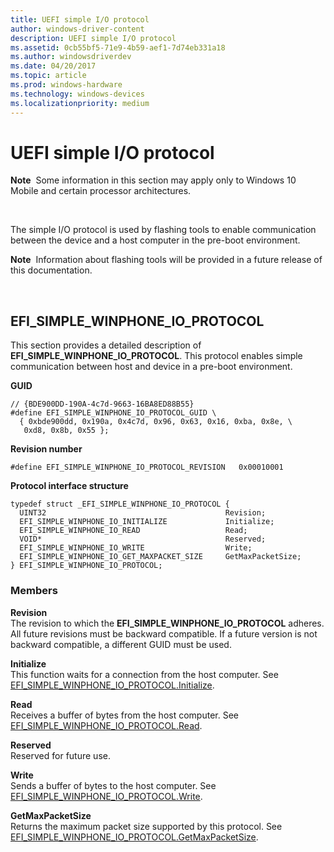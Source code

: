 ```yaml
---
title: UEFI simple I/O protocol
author: windows-driver-content
description: UEFI simple I/O protocol
ms.assetid: 0cb55bf5-71e9-4b59-aef1-7d74eb331a18
ms.author: windowsdriverdev
ms.date: 04/20/2017
ms.topic: article
ms.prod: windows-hardware
ms.technology: windows-devices
ms.localizationpriority: medium
---
```


# UEFI simple I/O protocol


**Note**  Some information in this section may apply only to Windows 10 Mobile and certain processor architectures.

 

The simple I/O protocol is used by flashing tools to enable communication between the device and a host computer in the pre-boot environment.

**Note**  Information about flashing tools will be provided in a future release of this documentation.

 

## EFI\_SIMPLE\_WINPHONE\_IO\_PROTOCOL


This section provides a detailed description of **EFI\_SIMPLE\_WINPHONE\_IO\_PROTOCOL**. This protocol enables simple communication between host and device in a pre-boot environment.

**GUID**

``` syntax
// {BDE900DD-190A-4c7d-9663-16BA8ED88B55}
#define EFI_SIMPLE_WINPHONE_IO_PROTOCOL_GUID \
  { 0xbde900dd, 0x190a, 0x4c7d, 0x96, 0x63, 0x16, 0xba, 0x8e, \
   0xd8, 0x8b, 0x55 };
```

**Revision number**

``` syntax
#define EFI_SIMPLE_WINPHONE_IO_PROTOCOL_REVISION   0x00010001
```

**Protocol interface structure**

``` syntax
typedef struct _EFI_SIMPLE_WINPHONE_IO_PROTOCOL {
  UINT32                                        Revision;
  EFI_SIMPLE_WINPHONE_IO_INITIALIZE             Initialize;
  EFI_SIMPLE_WINPHONE_IO_READ                   Read;
  VOID*                                         Reserved;
  EFI_SIMPLE_WINPHONE_IO_WRITE                  Write;
  EFI_SIMPLE_WINPHONE_IO_GET_MAXPACKET_SIZE     GetMaxPacketSize;
} EFI_SIMPLE_WINPHONE_IO_PROTOCOL;
```

### Members

<a href="" id="revision"></a>**Revision**  
The revision to which the **EFI\_SIMPLE\_WINPHONE\_IO\_PROTOCOL** adheres. All future revisions must be backward compatible. If a future version is not backward compatible, a different GUID must be used.

<a href="" id="initialize"></a>**Initialize**  
This function waits for a connection from the host computer. See [EFI\_SIMPLE\_WINPHONE\_IO\_PROTOCOL.Initialize](efi-simple-winphone-io-protocolinitialize.md).

<a href="" id="read"></a>**Read**  
Receives a buffer of bytes from the host computer. See [EFI\_SIMPLE\_WINPHONE\_IO\_PROTOCOL.Read](efi-simple-winphone-io-protocolread.md).

<a href="" id="reserved-"></a>**Reserved**   
Reserved for future use.

<a href="" id="write"></a>**Write**  
Sends a buffer of bytes to the host computer. See [EFI\_SIMPLE\_WINPHONE\_IO\_PROTOCOL.Write](efi-simple-winphone-io-protocolwrite.md).

<a href="" id="getmaxpacketsize"></a>**GetMaxPacketSize**  
Returns the maximum packet size supported by this protocol. See [EFI\_SIMPLE\_WINPHONE\_IO\_PROTOCOL.GetMaxPacketSize](efi-simple-winphone-io-protocolgetmaxpacketsize.md).

 

 




